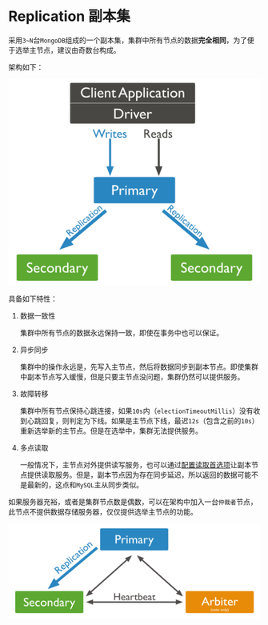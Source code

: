 # Replication 副本集

采用`3~N`台`MongoDB`组成的一个副本集，集群中所有节点的数据**完全相同**，为了便于选举主节点，建议由奇数台构成。

架构如下：

![](/assets/replica-set-read-write-operations-primary.bakedsvg.svg)


具备如下特性：

1. 数据一致性

    集群中所有节点的数据永远保持一致，即使在事务中也可以保证。
    
2. 异步同步

    集群中的操作永远是，先写入主节点，然后将数据同步到副本节点。即使集群中副本节点写入缓慢，但是只要主节点没问题，集群仍然可以提供服务。

3. 故障转移

    集群中所有节点保持心跳连接，如果`10s`内（`electionTimeoutMillis`）没有收到心跳回复，则判定为下线。如果是主节点下线，最迟`12s`（包含之前的`10s`）重新选举新的主节点。但是在选举中，集群无法提供服务。

4. 多点读取

    一般情况下，主节点对外提供读写服务，也可以通过[配置读取首选项](https://docs.mongodb.com/manual/core/read-preference/)让副本节点提供读取服务。但是，副本节点因为存在同步延迟，所以返回的数据可能不是最新的，这点和`MySQL`主从同步类似。
    
    
如果服务器充裕，或者是集群节点数是偶数，可以在架构中加入一台`仲裁者`节点，此节点不提供数据存储服务器，仅仅提供选举主节点的功能。

![](/assets/replica-set-primary-with-secondary-and-arbiter.bakedsvg.svg)